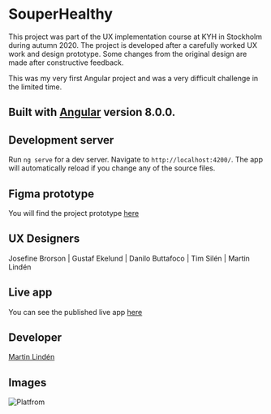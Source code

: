 # SouperHealthy

This project was part of the UX implementation course at KYH in Stockholm during autumn 2020. The project is developed after a carefully worked UX work and design prototype. Some changes from the original design are made after constructive feedback.

This was my very first Angular project and was a very difficult challenge in the limited time.

## Built with [Angular](https://github.com/angular/angular-cli) version 8.0.0.

## Development server

Run `ng serve` for a dev server. Navigate to `http://localhost:4200/`. The app will automatically reload if you change any of the source files.

## Figma prototype

You will find the project prototype [here](https://www.figma.com/file/fnJMttumMt8u1YKbhGxVOD/Souper-Healthy?node-id=0%3A1)

## UX Designers

Josefine Brorson | Gustaf Ekelund | Danilo Buttafoco | Tim Silén | Martin Lindén

## Live app

You can see the published live app [here](https://inspiring-fermi-4ceef3.netlify.app/)

## Developer

[Martin Lindén](https://github.com/martin-linden)

## Images

![Platfrom](src/assets/images/cross-platform.png "platform")

